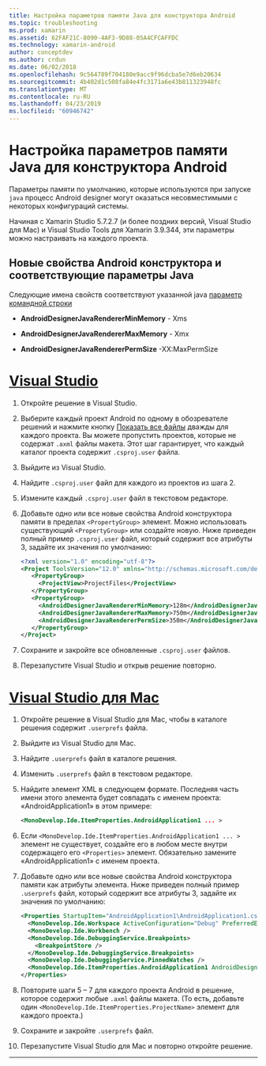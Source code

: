 ```yaml
---
title: Настройка параметров памяти Java для конструктора Android
ms.topic: troubleshooting
ms.prod: xamarin
ms.assetid: 62FAF21C-8090-4AF3-9D88-05A4CFCAFFDC
ms.technology: xamarin-android
author: conceptdev
ms.author: crdun
ms.date: 06/02/2018
ms.openlocfilehash: 9c564789f704180e9acc9f96dcba5e7d6eb20634
ms.sourcegitcommit: 4b402d1c508fa84e4fc3171a6e43b811323948fc
ms.translationtype: MT
ms.contentlocale: ru-RU
ms.lasthandoff: 04/23/2019
ms.locfileid: "60946742"
---
```

# <a name="adjusting-java-memory-parameters-for-the-android-designer"></a>Настройка параметров памяти Java для конструктора Android

Параметры памяти по умолчанию, которые используются при запуске `java` процесс Android designer могут оказаться несовместимыми с некоторых конфигураций системы.

Начиная с Xamarin Studio 5.7.2.7 (и более поздних версий, Visual Studio для Mac) и Visual Studio Tools для Xamarin 3.9.344, эти параметры можно настраивать на каждого проекта.

## <a name="new-android-designer-properties-and-corresponding-java-options"></a>Новые свойства Android конструктора и соответствующие параметры Java

Следующие имена свойств соответствуют указанной java [параметр командной строки](http://docs.oracle.com/javase/7/docs/technotes/tools/windows/java.html)

- **AndroidDesignerJavaRendererMinMemory** - Xms

- **AndroidDesignerJavaRendererMaxMemory** - Xmx

- **AndroidDesignerJavaRendererPermSize** -XX:MaxPermSize


# <a name="visual-studiotabwindows"></a>[Visual Studio](#tab/windows)

1.  Откройте решение в Visual Studio.

2.  Выберите каждый проект Android по одному в обозревателе решений и нажмите кнопку [Показать все файлы](https://docs.microsoft.com/en-us/previous-versions/visualstudio/visual-studio-2008/4afxey9h(v=vs.90)) дважды для каждого проекта. Вы можете пропустить проектов, которые не содержат `.axml` файлы макета. Этот шаг гарантирует, что каждый каталог проекта содержит `.csproj.user` файла.

3.  Выйдите из Visual Studio.

4.  Найдите `.csproj.user` файл для каждого из проектов из шага 2.

5.  Измените каждый `.csproj.user` файл в текстовом редакторе.

6.  Добавьте одно или все новые свойства Android конструктора памяти в пределах `<PropertyGroup>` элемент. Можно использовать существующий `<PropertyGroup>` или создайте новую. Ниже приведен полный пример `.csproj.user` файл, который содержит все атрибуты 3, задайте их значения по умолчанию:

    ```xml
    <?xml version="1.0" encoding="utf-8"?>
    <Project ToolsVersion="12.0" xmlns="http://schemas.microsoft.com/developer/msbuild/2003">
       <PropertyGroup>
         <ProjectView>ProjectFiles</ProjectView>
       </PropertyGroup>
       <PropertyGroup>
         <AndroidDesignerJavaRendererMinMemory>128m</AndroidDesignerJavaRendererMinMemory>
         <AndroidDesignerJavaRendererMaxMemory>750m</AndroidDesignerJavaRendererMaxMemory>
         <AndroidDesignerJavaRendererPermSize>350m</AndroidDesignerJavaRendererPermSize>
       </PropertyGroup>
    </Project>
    ```

7.  Сохраните и закройте все обновленные `.csproj.user` файлов.

8.  Перезапустите Visual Studio и открыв решение повторно.

# <a name="visual-studio-for-mactabmacos"></a>[Visual Studio для Mac](#tab/macos)

1.  Откройте решение в Visual Studio для Mac, чтобы в каталоге решения содержит `.userprefs` файла.

2.  Выйдите из Visual Studio для Mac.

3.  Найдите `.userprefs` файл в каталоге решения.

4.  Изменить `.userprefs` файл в текстовом редакторе.

5.  Найдите элемент XML в следующем формате. Последняя часть имени этого элемента будет совпадать с именем проекта: «AndroidApplication1» в этом примере:

    ```xml
    <MonoDevelop.Ide.ItemProperties.AndroidApplication1 ... >
    ```

6.  Если `<MonoDevelop.Ide.ItemProperties.AndroidApplication1 ... >` элемент не существует, создайте его в любом месте внутри содержащего его `<Properties>` элемент. Обязательно замените «AndroidApplication1» с именем проекта.

7.  Добавьте одно или все новые свойства Android конструктора памяти как атрибуты элемента. Ниже приведен полный пример `.userprefs` файл, который содержит все атрибуты 3, задайте их значения по умолчанию:

    ```xml
    <Properties StartupItem="AndroidApplication1\AndroidApplication1.csproj">
      <MonoDevelop.Ide.Workspace ActiveConfiguration="Debug" PreferredExecutionTarget="Android.SelectDevice" />
      <MonoDevelop.Ide.Workbench />
      <MonoDevelop.Ide.DebuggingService.Breakpoints>
        <BreakpointStore />
      </MonoDevelop.Ide.DebuggingService.Breakpoints>
      <MonoDevelop.Ide.DebuggingService.PinnedWatches />
      <MonoDevelop.Ide.ItemProperties.AndroidApplication1 AndroidDesignerJavaRendererMinMemory="128m" AndroidDesignerJavaRendererMaxMemory="750m" AndroidDesignerJavaRendererPermSize="350m" />
    </Properties>
    ```

8.  Повторите шаги 5 – 7 для каждого проекта Android в решение, которое содержит любые `.axml` файлы макета. (То есть, добавьте один `<MonoDevelop.Ide.ItemProperties.ProjectName>` элемент для каждого проекта.)

9.  Сохраните и закройте `.userprefs` файл.

10. Перезапустите Visual Studio для Mac и повторно откройте решение.

-----

